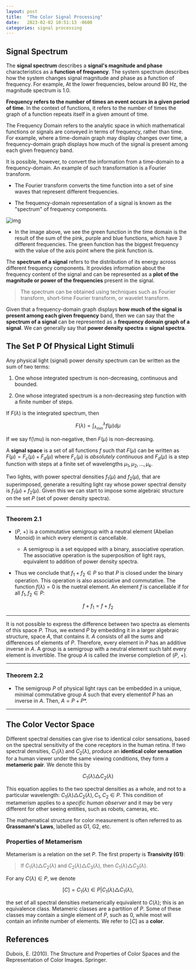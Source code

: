```yaml
---
layout: post
title:  "The Color Signal Processing"
date:   2023-02-02 10:51:13 -0600
categories: signal processing
---
```


## Signal Spectrum

The **signal spectrum** describes a **signal's magnitude and phase** characteristics as a **function of frequency**. The system spectrum describes how the system changes signal magnitude and phase as a function of frequency. For example, At the lower frequencies, below around 80 Hz, the magnitude spectrum is 1.0.

**Frequency refers to the number of times an event occurs in a given period of time**. In the context of functions, it refers to the number of times the graph of a function repeats itself in a given amount of time.

The Frequency Domain refers to the analytic space in which mathematical functions or signals are conveyed in terms of frequency, rather than time. For example, where a time-domain graph may display changes over time, a frequency-domain graph displays how much of the signal is present among each given frequency band.

It is possible, however, to convert the information from a time-domain to a frequency-domain. An example of such transformation is a Fourier transform.

- The Fourier transform converts the time function into a set of sine waves that represent different frequencies.
    
- The frequency-domain representation of a signal is known as the "spectrum" of frequency components.

![img]({{site.url}}/img/2/1.png)

- In the image above, we see the green function in the time domain is the result of the sum of the pink, purple and blue functions, which have 3 different frequencies. The green function has the biggest frequency with the value of the axis point where the pink function is.

The **spectrum of a signal** refers to the distribution of its energy across different frequency components. It provides information about the frequency content of the signal and can be represented as a **plot of the magnitude or power of the frequencies** present in the signal.

> The spectrum can be obtained using techniques such as Fourier transform, short-time Fourier transform, or wavelet transform.

Given that a frequency-domain graph displays **how much of the signal is present among each given frequency** band, then we can say that the **spectrum of a signal** can be represented as a **frequency domain graph of a signal**. We can generally say that **power density spectra = signal spectra**.

## The Set P Of Physical Light Stimuli

Any physical light (signal) power density spectrum can be written as the sum of two terms:

1. One whose integrated spectrum is non-decreasing, continuous and bounded.

2. One whose integrated spectrum is a non-decreasing step function with a finite number of steps.

If $F(\lambda)$ is the integrated spectrum, then 

$$
F(\lambda) = \int_{\lambda_{min}}^{\lambda} f(\mu) d\mu
$$

If we say f(\mu) is non-negative, then $F(\mu)$ is non-decreasing. 

A **signal space** is a set of all functions $f$ such that $F(\mu)$ can be written as $F(\mu) = F_c(\mu) + F_d(\mu)$ where $F_c(\mu)$ is *absolutely continuous* and $F_d(\mu)$ is a step function with steps at a finite set of wavelengths $\mu_1, \mu_2, ..., \mu_k$.

Two lights, with power spectral densities $f_1(\mu)$ and $f_2(\mu)$, that are superimposed, generate a resulting light ray whose power spectral density is $f_1(\mu) + f_2(\mu)$. Given this we can start to impose some algebraic structure on the set $P$ (set of power density spectra).

----

### Theorem 2.1

- ($P$, +) is a commutative semigroup with a neutral element (Abelian Monoid) in which every element is cancellable.

	- A semigroup is a set equipped with a binary, associative operation. The associative operation is the superposition of light rays, equivalent to addition of power density spectra.

- Thus we conclude that $f_1 + f_2 \in P$ so that $P$ is closed under the binary operation. This operation is also associative and commutative. The function $f(\lambda) = 0$ is the nuetral element. An element $f$ is cancellable if for all $f_1, f_2 \in P$:

$$
f + f_1 = f + f_2
$$ 

----

It is not possible to express the difference between two spectra as elements of this space $P$. Thus, we extend $P$ by embedding it in a larger algebraic structure, space $A$, that contains it. $A$ consists of all the sums and differences of elements of $P$. Therefore, every element in $P$ has an additive inverse in $A$. A group is a semigroup with a neutral element such taht every element is invertible. The group $A$ is called the inverse completion of ($P$, +).

----

### Theorem 2.2

- The semigroup $P$ of physical light rays can be embedded in a unique, minimal commutative group $A$ such that every elementof $P$ has an inverse in $A$. Then, $A = P + P*$.

----

## The Color Vector Space

Different spectral densities can give rise to identical color sensations, based on the spectral sensitivity of the cone receptors in the human retina. If two spectral densities, $C_1(\lambda)$ and $C_2(\lambda)$, produce an **identical color sensation** for a human viewer under the same viewing conditions, they form a **metameric pair**. We denote this by

$$
C_1(\lambda) \triangle C_2(\lambda)
$$

This equation applies to the two spectral densities as a whole, and not to a particular wavelength: $C_1(\lambda) \triangle C_2(\lambda), C_1, C_2 \in P$. This condition of metamerism applies to a *specific human observer* and it may be very different for other seeing entities, such as robots, cameras, etc.

The mathematical structure for color measurement is often referred to as **Grassmann's Laws**, labelled as G1, G2, etc.

### Properties of Metamerism

Metamerism is a relation on the set $P$. The first property is **Transivity (G1)**:

> If $C_1(\lambda) \triangle C_2(\lambda)$ and $C_2(\lambda) \triangle C_3(\lambda)$, then $C_1(\lambda) \triangle C_3(\lambda)$.

For any $C(\lambda) \in P$, we denote

$$
[C] = {C_1(\lambda) \in P | C_1(\lambda) \triangle C_1(\lambda)},
$$

the set of all spectral densities metamerically equivalent to $C(\lambda)$; this is an equivalence class. Metameric classes are a partition of $P$. Some of these classes may contain a single element of $P$, such as 0, while most will contain an infinite number of elements. We refer to $[C]$ as a **color**.

## References

Dubois, E. (2010). The Structure and Properties of Color Spaces and the Representation of Color Images. Springer.